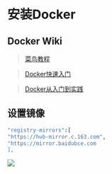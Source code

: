 # 安装Docker

## Docker Wiki

> [菜鸟教程](https://www.runoob.com/docker/ubuntu-docker-install.html)

> [Docker快速入门](https://docker.easydoc.net/doc/81170005/cCewZWoN/lTKfePfP)

> [Docker从入门到实践](https://yeasy.gitbook.io/docker\_practice/)

## 设置镜像

```bash
"registry-mirrors":[
"https://hub-mirror.c.163.com",
"https://mirror.baidubce.com
],
```

![](http://n1.itc.cn/img8/wb/recom/2016/12/01/148058893940093339.JPEG)
